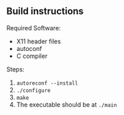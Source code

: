 ## Build instructions

Required Software:
- X11 header files
- autoconf
- C compiler

Steps:
1. `autoreconf --install`
1. `./configure`
1. `make`
1. The executable should be at `./main`
